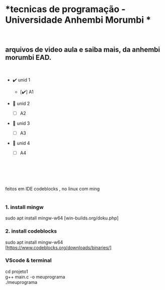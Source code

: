 # *tecnicas de programação - Universidade Anhembi Morumbi * 
 <br/>

## arquivos de video aula e saiba mais, da anhembi morumbi EAD.
<br/>
  
- ✔️ unid 1 <br/>
  - [✔️] A1 <br/>

  
- 🚧 unid 2 <br/>
   - [ ] A2 <br/>
  
-  🚧 unid 3 <br/>
   - [ ] A3 <br/>

- 🚧  unid 4 <br/>
   - [ ] A4 <br/>

 <br/>
 <br/>




 <br/> <br/>
feitos em IDE codeblocks , no linux com ming
 <br/> <br/>
### 1. install mingw
sudo apt install mingw-w64
[win-builds.org/doku.php]

### 2. install codeblocks
 sudo apt install mingw-w64
 [https://www.codeblocks.org/downloads/binaries/]

### VScode & terminal 
  cd projeto1 <br/>
  g++ main.c -o meuprograma  <br/> 
  ./meuprograma <br/> 
